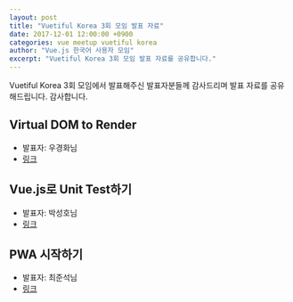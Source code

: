 ```yaml
---
layout: post
title: "Vuetiful Korea 3회 모임 발표 자료"
date: 2017-12-01 12:00:00 +0900
categories: vue meetup vuetiful korea
author: "Vue.js 한국어 사용자 모임"
excerpt: "Vuetiful Korea 3회 모임 발표 자료를 공유합니다."
---
```


Vuetiful Korea 3회 모임에서 발표해주신 발표자분들께 감사드리며 발표 자료를 공유해드립니다. 
감사합니다.

## Virtual DOM to Render
* 발표자: 우경화님
* [링크](https://docs.google.com/presentation/d/1CicMIDXECBg_5Y7TnAf-iF4uXW7PrDoUfAM6hpBCulI/edit?usp=sharing)

## Vue.js로 Unit Test하기
* 발표자: 박성호님
* [링크](https://docs.google.com/presentation/d/1nOcis4xOElGXpuOTq2mSHQVxIWXzgkaIXKppXpbT5w0/edit#slide=id.p)

## PWA 시작하기
* 발표자: 최준석님
* [링크](http://jicjjang.github.io/2017/11/30/vue-pwa-start/#/)